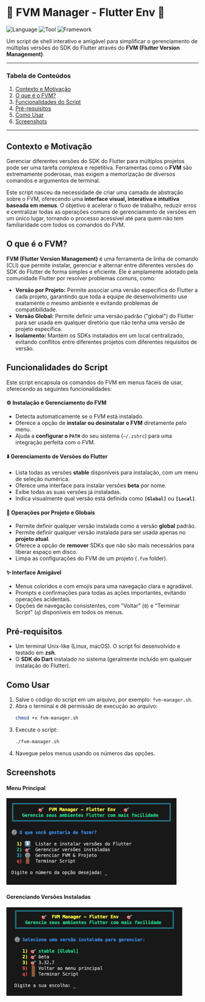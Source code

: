 # 🎯 FVM Manager - Flutter Env 🎯

![Language](https://img.shields.io/badge/Language-Shell%20Script-blue.svg)
![Tool](https://img.shields.io/badge/Tool-FVM-purple.svg)
![Framework](https://img.shields.io/badge/Framework-Flutter-02569B.svg?logo=flutter)

Um script de shell interativo e amigável para simplificar o gerenciamento de múltiplas versões do SDK do Flutter através do **FVM (Flutter Version Management)**.

---

### Tabela de Conteúdos
1.  [Contexto e Motivação](#contexto-e-motivação)
2.  [O que é o FVM?](#o-que-é-o-fvm)
3.  [Funcionalidades do Script](#funcionalidades-do-script)
4.  [Pré-requisitos](#pré-requisitos)
5.  [Como Usar](#como-usar)
6.  [Screenshots](#screenshots)

---

## Contexto e Motivação

Gerenciar diferentes versões do SDK do Flutter para múltiplos projetos pode ser uma tarefa complexa e repetitiva. Ferramentas como o **FVM** são extremamente poderosas, mas exigem a memorização de diversos comandos e argumentos de terminal.

Este script nasceu da necessidade de criar uma camada de abstração sobre o FVM, oferecendo uma **interface visual, interativa e intuitiva baseada em menus**. O objetivo é acelerar o fluxo de trabalho, reduzir erros e centralizar todas as operações comuns de gerenciamento de versões em um único lugar, tornando o processo acessível até para quem não tem familiaridade com todos os comandos do FVM.

## O que é o FVM?

**FVM (Flutter Version Management)** é uma ferramenta de linha de comando (CLI) que permite instalar, gerenciar e alternar entre diferentes versões do SDK do Flutter de forma simples e eficiente. Ele é amplamente adotado pela comunidade Flutter por resolver problemas comuns, como:

-   **Versão por Projeto:** Permite associar uma versão específica do Flutter a cada projeto, garantindo que toda a equipe de desenvolvimento use exatamente o mesmo ambiente e evitando problemas de compatibilidade.
-   **Versão Global:** Permite definir uma versão padrão ("global") do Flutter para ser usada em qualquer diretório que não tenha uma versão de projeto específica.
-   **Isolamento:** Mantém os SDKs instalados em um local centralizado, evitando conflitos entre diferentes projetos com diferentes requisitos de versão.

## Funcionalidades do Script

Este script encapsula os comandos do FVM em menus fáceis de usar, oferecendo as seguintes funcionalidades:

#### ⚙️ **Instalação e Gerenciamento do FVM**
-   Detecta automaticamente se o FVM está instalado.
-   Oferece a opção de **instalar ou desinstalar o FVM** diretamente pelo menu.
-   Ajuda a **configurar o `PATH`** do seu sistema (`~/.zshrc`) para uma integração perfeita com o FVM.

#### ⬇️ **Gerenciamento de Versões do Flutter**
-   Lista todas as versões **stable** disponíveis para instalação, com um menu de seleção numérica.
-   Oferece uma interface para instalar versões **beta** por nome.
-   Exibe todas as suas versões já instaladas.
-   Indica visualmente qual versão está definida como **`[Global]`** ou **`[Local]`**.

#### 🎯 **Operações por Projeto e Globais**
-   Permite definir qualquer versão instalada como a versão **global** padrão.
-   Permite definir qualquer versão instalada para ser usada apenas no **projeto atual**.
-   Oferece a opção de **remover** SDKs que não são mais necessários para liberar espaço em disco.
-   Limpa as configurações do FVM de um projeto (`.fvm` folder).

#### ✨ **Interface Amigável**
-   Menus coloridos e com emojis para uma navegação clara e agradável.
-   Prompts e confirmações para todas as ações importantes, evitando operações acidentais.
-   Opções de navegação consistentes, com "Voltar" (`0`) e "Terminar Script" (`q`) disponíveis em todos os menus.

## Pré-requisitos
-   Um terminal Unix-like (Linux, macOS). O script foi desenvolvido e testado em **zsh**.
-   O **SDK do Dart** instalado no sistema (geralmente incluído em qualquer instalação do Flutter).

## Como Usar
1.  Salve o código do script em um arquivo, por exemplo: `fvm-manager.sh`.
2.  Abra o terminal e dê permissão de execução ao arquivo:
    ```bash
    chmod +x fvm-manager.sh
    ```
3.  Execute o script:
    ```bash
    ./fvm-manager.sh
    ```
4.  Navegue pelos menus usando os números das opções.

## Screenshots

#### Menu Principal
![menu principal](image.png)


#### Gerenciando Versões Instaladas
![alt text](image-1.png)